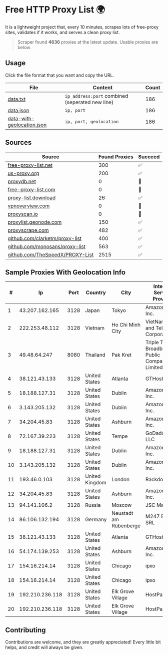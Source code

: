 
# Free HTTP Proxy List 🌍

It is a lightweight project that, every 10 minutes, scrapes lots of free-proxy sites, validates if it works, and serves a clean proxy list.


> Scraper found **4636** proxies at the latest update. Usable proxies are below.

## Usage

Click the file format that you want and copy the URL.


|File|Content|Count|
|----|-------|-----|
|[data.txt](https://raw.githubusercontent.com/themiralay/Proxy-List-World/master/data.txt)|`ip_address:port` combined (seperated new line)|186|
|[data.json](https://raw.githubusercontent.com/themiralay/Proxy-List-World/master/data.json)|`ip, port`|186|
|[data-with-geolocation.json](https://raw.githubusercontent.com/themiralay/Proxy-List-World/master/data-with-geolocation.json)|`ip, port, geolocation`|186|

## Sources

|Source|Found Proxies|Succeed|
|------|-------------|-------|
|[free-proxy-list.net](https://free-proxy-list.net)|300|✅|
|[us-proxy.org](https://www.us-proxy.org)|200|✅|
|[proxydb.net](http://proxydb.net)|0|🚫|
|[free-proxy-list.com](https://free-proxy-list.com/?page=&port=&type%5B%5D=http&type%5B%5D=https&up_time=0&search=Search)|0|🚫|
|[proxy-list.download](https://www.proxy-list.download/HTTP)|26|✅|
|[vpnoverview.com](https://vpnoverview.com/privacy/anonymous-browsing/free-proxy-servers)|0|🚫|
|[proxyscan.io](https://www.proxyscan.io)|0|🚫|
|[proxylist.geonode.com](https://proxylist.geonode.com/api/proxy-list?limit=300&page=1&sort_by=lastChecked&sort_type=desc&protocols=http,https)|150|✅|
|[proxyscrape.com](https://api.proxyscrape.com/v2/?request=displayproxies&protocol=http&timeout=10000&country=all&ssl=all&anonymity=all)|482|✅|
|[github.com/clarketm/proxy-list](https://raw.githubusercontent.com/clarketm/proxy-list/master/proxy-list-raw.txt)|400|✅|
|[github.com/monosans/proxy-list](https://raw.githubusercontent.com/monosans/proxy-list/main/proxies/http.txt)|563|✅|
|[github.com/TheSpeedX/PROXY-List](https://raw.githubusercontent.com/TheSpeedX/PROXY-List/master/http.txt)|2515|✅|


## Sample Proxies With Geolocation Info

|#|Ip|Port|Country|City|Internet Service Provider|
|-|--|----|-------|----|-------------------------|
|1|43.207.162.165|3128|Japan|Tokyo|Amazon.com, Inc.|
|2|222.253.48.112|3128|Vietnam|Ho Chi Minh City|VietNam Post and Telecom Corporation|
|3|49.48.64.247|8080|Thailand|Pak Kret|Triple T Broadband Public Company Limited|
|4|38.121.43.133|3128|United States|Atlanta|GTHost|
|5|18.188.127.31|3128|United States|Dublin|Amazon.com, Inc.|
|6|3.143.205.132|3128|United States|Dublin|Amazon.com, Inc.|
|7|34.204.45.83|3128|United States|Ashburn|Amazon.com, Inc.|
|8|72.167.39.223|3128|United States|Tempe|GoDaddy.com, LLC|
|9|18.188.127.31|3128|United States|Dublin|Amazon.com, Inc.|
|10|3.143.205.132|3128|United States|Dublin|Amazon.com, Inc.|
|11|193.46.0.103|3128|United Kingdom|London|Rackdog, LLC|
|12|34.204.45.83|3128|United States|Ashburn|Amazon.com, Inc.|
|13|94.141.106.2|3128|Russia|Moscow|JSC Mastertel|
|14|86.106.132.194|3128|Germany|Neustadt am Rübenberge|M247 Europe SRL|
|15|38.121.43.133|3128|United States|Atlanta|GTHost|
|16|54.174.139.253|3128|United States|Ashburn|Amazon.com, Inc.|
|17|154.16.214.14|3128|United States|Chicago|ipxo|
|18|154.16.214.14|3128|United States|Chicago|ipxo|
|19|192.210.236.118|3128|United States|Elk Grove Village|HostPapa|
|20|192.210.236.118|3128|United States|Elk Grove Village|HostPapa|



## Contributing

Contributions are welcome, and they are greatly appreciated! Every
little bit helps, and credit will always be given.

